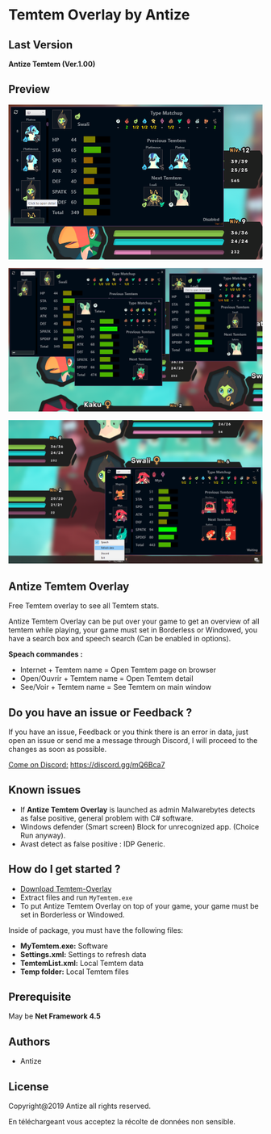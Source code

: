 
# Temtem Overlay by Antize

## Last Version
**Antize Temtem (Ver.1.00)**

## Preview
![Preview](Preview/Exemple1.png)

![Preview](Preview/Exemple4.png)

![Preview](Preview/Exemple3.png)

## Antize Temtem Overlay
Free Temtem overlay to see all Temtem stats.

Antize Temtem Overlay can be put over your game to get an overview of all temtem while playing, your game must set in Borderless or Windowed, you have a search box and speech search (Can be enabled in options).

**Speach commandes :**
  - Internet + Temtem name = Open Temtem page on browser  
  - Open/Ouvrir + Temtem name = Open Temtem detail  
  - See/Voir + Temtem name = See Temtem on main window  

## Do you have an issue or Feedback ?
If you have an issue, Feedback or you think there is an error in data, just open an issue or send me a message through Discord, I will proceed to the changes as soon as possible.

[Come on Discord:](https://discord.gg/mQ6Bca7) https://discord.gg/mQ6Bca7

## Known issues
- If **Antize Temtem Overlay** is launched as admin Malwarebytes detects as false positive, general problem with C# software.
- Windows defender (Smart screen) Block for unrecognized app. (Choice Run anyway).
- Avast detect as false positive : IDP Generic.

## How do I get started ?
  -  [Download Temtem-Overlay](https://github.com/Antize/MyTemtem/releases/)  
  -  Extract files and run `MyTemtem.exe`
  -  To put Antize Temtem Overlay on top of your game, your game must be set in Borderless or Windowed.

Inside of package, you must have the following files:
- **MyTemtem.exe:** Software
- **Settings.xml:** Settings to refresh data
- **TemtemList.xml:** Local Temtem data
- **Temp folder:** Local Temtem files

## Prerequisite
May be **Net Framework 4.5**

## Authors
- Antize

## License
Copyright@2019 Antize all rights reserved.

En téléchargeant vous acceptez la récolte de données non sensible.
